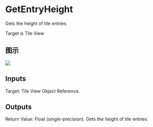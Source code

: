 # GetEntryHeight

Gets the height of tile entries

Target is Tile View

## 图示

![]($-20221218-21121090.png)

## Inputs

Target: Tile View Object Reference.  

## Outputs

Return Value: Float (single-precision). Gets the height of tile entries.

